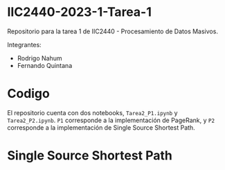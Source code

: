 # IIC2440-2023-1-Tarea-1
Repositorio para la tarea 1 de IIC2440 - Procesamiento de Datos Masivos.

Integrantes:
- Rodrigo Nahum
- Fernando Quintana

# Codigo
El repositorio cuenta con dos notebooks, `Tarea2_P1.ipynb` y `Tarea2_P2.ipynb`. `P1` corresponde a la implementación de PageRank, y `P2` corresponde a la implementación de Single Source Shortest Path.

# Single Source Shortest Path